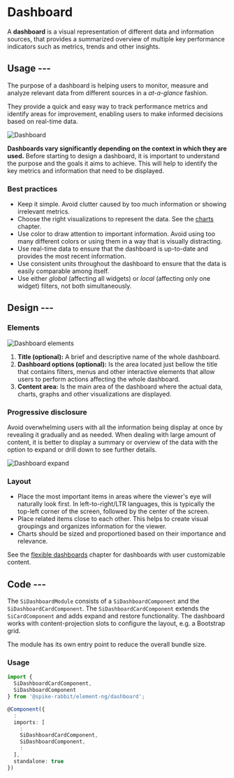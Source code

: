 # Dashboard

A **dashboard** is a visual representation of different data and information
sources, that provides a summarized overview of multiple key performance
indicators such as metrics, trends and other insights.

## Usage ---

The purpose of a dashboard is helping users to monitor, measure and analyze
relevant data from different sources in a *at-a-glance* fashion.

They provide a quick and easy way to track performance metrics and identify
areas for improvement, enabling users to make informed decisions based on
real-time data.

![Dashboard](images/dashboard.png)

**Dashboards vary significantly depending on the context in which they are used.**
Before starting to design a dashboard, it is important to understand the purpose
and the goals it aims to achieve. This will help to identify the key metrics and
information that need to be displayed.

### Best practices

- Keep it simple. Avoid clutter caused by too much information or showing
  irrelevant metrics.
- Choose the right visualizations to represent the data. See the [charts](../charts/index.md)
  chapter.
- Use color to draw attention to important information. Avoid using too many
  different colors or using them in a way that is visually distracting.
- Use real-time data to ensure that the dashboard is up-to-date and provides the
  most recent information.
- Use consistent units throughout the dashboard to ensure that the data is
  easily comparable among itself.
- Use either *global* (affecting all widgets) or *local* (affecting only one
  widget) filters, not both simultaneously.

## Design ---

### Elements

![Dashboard elements](images/dashboard-elements.png)

1. **Title (optional):** A brief and descriptive name of the whole dashboard.
1. **Dashboard options (optional):** Is the area located just bellow the title
   that contains filters, menus and other interactive elements that allow users
   to perform actions affecting the whole dashboard.
1. **Content area:** Is the main area of the dashboard where the actual data,
   charts, graphs and other visualizations are displayed.

### Progressive disclosure

Avoid overwhelming users with all the information being display at once by
revealing it gradually and as needed. When dealing with large amount of content,
it is better to display a summary or overview of the data with the option to
expand or drill down to see further details.

![Dashboard expand](images/dashboard-expand.png)

### Layout

- Place the most important items in areas where the viewer's eye will naturally
  look first. In left-to-right/LTR languages, this is typically the top-left
  corner of the screen, followed by the center of the screen.
- Place related items close to each other. This helps to create visual
  groupings and organizes information for the viewer.
- Charts should be sized and proportioned based on their importance and
  relevance.

See the [flexible dashboards](flexible-dashboards.md) chapter for
dashboards with user customizable content.

## Code ---

The `SiDashboardModule` consists of a `SiDashboardComponent` and the `SiDashboardCardComponent`.
The `SiDashboardCardComponent` extends the `SiCardComponent` and adds expand and restore functionality.
The dashboard works with content-projection slots to configure the layout, e.g. a Bootstrap grid.

The module has its own entry point to reduce the overall bundle size.

### Usage

```ts
import {
  SiDashboardCardComponent,
  SiDashboardComponent
} from '@spike-rabbit/element-ng/dashboard';

@Component({
  :
  imports: [
    :
    SiDashboardCardComponent,
    SiDashboardComponent,
    :
  ],
  standalone: true
})
```

<si-docs-component example="si-dashboard/si-dashboard-layout" height="700"></si-docs-component>

<si-docs-api component="SiDashboardComponent"></si-docs-api>

<si-docs-api component="SiDashboardCardComponent"></si-docs-api>

<si-docs-types></si-docs-types>

